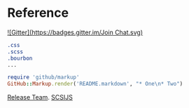 Reference
=======

[![Gitter](https://badges.gitter.im/Join Chat.svg)](https://gitter.im/nodejs/node?utm_source=badge&utm_medium=badge&utm_campaign=pr-badge&utm_content=badge)

   
```css
.css
.scss
.bourbon
...
```
```ruby
require 'github/markup'
GitHub::Markup.render('README.markdown', "* One\n* Two")
```
  [Release Team](#release-team).
  [SCSIJS](https://github.com/scsijs)
